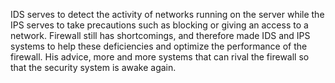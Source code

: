 IDS serves to detect the activity of networks running on the server while the IPS serves to take precautions such as blocking or giving an access to a network.
Firewall still has shortcomings, and therefore made IDS and IPS systems to help these deficiencies and optimize the performance of the firewall.
His advice, more and more systems that can rival the firewall so that the security system is awake again.
